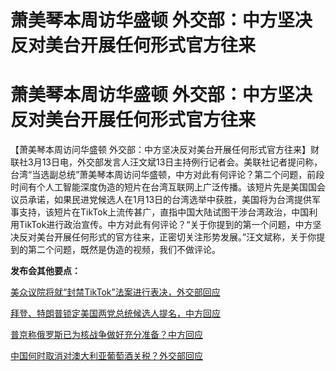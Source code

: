 # 萧美琴本周访华盛顿 外交部：中方坚决反对美台开展任何形式官方往来

# 萧美琴本周访华盛顿 外交部：中方坚决反对美台开展任何形式官方往来

【萧美琴本周访问华盛顿
外交部：中方坚决反对美台开展任何形式官方往来】财联社3月13日电，外交部发言人汪文斌13日主持例行记者会。美联社记者提问称，台湾“当选副总统”萧美琴本周访问华盛顿，中方对此有何评论？第二个问题，前段时间有个人工智能深度伪造的短片在台湾互联网上广泛传播。该短片先是美国国会议员承诺，如果民进党候选人在1月13日的台湾选举中获胜，美国将为台湾提供军事支持，该短片在TikTok上流传甚广，直指中国大陆试图干涉台湾政治，中国利用TikTok进行政治宣传。中方对此有何评论？“关于你提到的第一个问题，中方坚决反对美台开展任何形式的官方往来，正密切关注形势发展。”汪文斌称，关于你提到的第二个问题，既然是伪造的视频，我们不做评论。

**发布会其他要点：**

[美众议院将就“封禁TikTok”法案进行表决，外交部回应](https://news.qq.com/rain/a/20240313A05RXC00)

[拜登、特朗普锁定美国两党总统候选人提名，中方回应](https://news.qq.com/rain/a/20240313A05SZ500)

[普京称俄罗斯已为核战争做好充分准备？中方回应](https://news.qq.com/rain/a/20240313A05U1X00)

[中国何时取消对澳大利亚葡萄酒关税？外交部回应](https://news.qq.com/rain/a/20240313A05R5J00)

